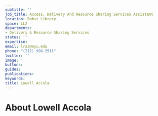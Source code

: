 ```yaml
---
subtitle: ''
job_title: Access, Delivery And Resource Sharing Services Assistant
location: Bobst Library
space: LL2
departments:
- Delivery & Resource Sharing Services
status: ''
expertise: 
email: lra3@nyu.edu
phone: "(212) 998-2511"
twitter: ''
image: ''
buttons: 
guides: 
publications: 
keywords: 
title: Lowell Accola
---
```


# About Lowell Accola